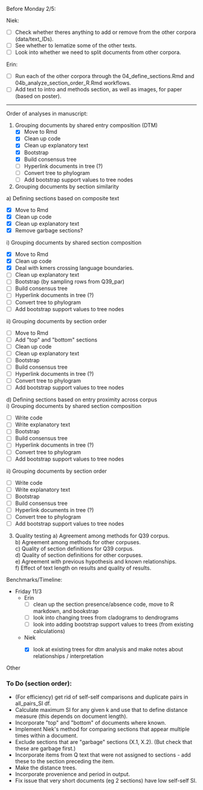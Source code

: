 Before Monday 2/5:

Niek:
- [ ] Check whether theres anything to add or remove from the other corpora (data/text_IDs).
- [ ] See whether to lematize some of the other texts. 
- [ ] Look into whether we need to split documents from other corpora. 

Erin:
- [ ] Run each of the other corpora through the 04_define_sections.Rmd and 04b_analyze_section_order_R.Rmd workflows.
- [ ] Add text to intro and methods section, as well as images, for paper (based on poster).

_________________________

Order of analyses in manuscript:
1) Grouping documents by shared entry composition (DTM)
    - [X] Move to Rmd 
    - [X] Clean up code  
    - [X] Clean up explanatory text  
    - [X] Bootstrap  
    - [X] Build consensus tree  
    - [ ] Hyperlink documents in tree (?)  
    - [ ] Convert tree to phylogram  
    - [ ] Add bootstrap support values to tree nodes  

2) Grouping documents by section similarity  

a) Defining sections based on composite text  
- [X] Move to Rmd
- [X] Clean up code
- [X] Clean up explanatory text
- [X] Remove garbage sections?

i) Grouping documents by shared section composition  
- [X] Move to Rmd   
- [X] Clean up code  
- [X] Deal with kmers crossing language boundaries. 
- [ ] Clean up explanatory text  
- [ ] Bootstrap  (by sampling rows from Q39_par)
- [ ] Build consensus tree  
- [ ] Hyperlink documents in tree (?)  
- [ ] Convert tree to phylogram  
- [ ] Add bootstrap support values to tree nodes  

ii) Grouping documents by section order  
- [ ] Move to Rmd   
- [ ] Add "top" and "bottom" sections  
- [ ] Clean up code  
- [ ] Clean up explanatory text  
- [ ] Bootstrap  
- [ ] Build consensus tree  
- [ ] Hyperlink documents in tree (?)  
- [ ] Convert tree to phylogram  
- [ ] Add bootstrap support values to tree nodes  

d) Defining sections based on entry proximity across corpus  
i) Grouping documents by shared section composition  
- [ ] Write code   
- [ ] Write explanatory text  
- [ ] Bootstrap  
- [ ] Build consensus tree  
- [ ] Hyperlink documents in tree (?)  
- [ ] Convert tree to phylogram  
- [ ] Add bootstrap support values to tree nodes  

ii) Grouping documents by section order  
- [ ] Write code  
- [ ] Write explanatory text  
- [ ] Bootstrap  
- [ ] Build consensus tree  
- [ ] Hyperlink documents in tree (?)  
- [ ] Convert tree to phylogram  
 - [ ] Add bootstrap support values to tree nodes  

3) Quality testing
    a) Agreement among methods for Q39 corpus.  
    b) Agreement among methods for other corpuses.  
    c) Quality of section definitions for Q39 corpus.  
    d) Quality of section definitions for other corpuses.  
    e) Agreement with previous hypothesis and known relationships.  
    f) Effect of text length on results and quality of results.    
  
Benchmarks/Timeline:      
- Friday 11/3
  - Erin 
    - [ ] clean up the section presence/absence code, move to R markdown, and bookstrap
    - [ ] look into changing trees from cladograms to dendrograms
    - [ ] look into adding bootstrap support values to trees (from existing calculations)
  - Niek
    - [X] look at existing trees for dtm analysis and make notes about relationships / interpretation


Other
### To Do (section order):
- (For efficiency) get rid of self-self comparisons and duplicate pairs in all_pairs_SI df.
- Calculate maximum SI for any given k and use that to define distance measure (this depends on document length).
- Incorporate "top" and "bottom" of documents where known.
- Implement Niek's method for comparing sections that appear multiple times within a document. 
- Exclude sections that are "garbage" sections (X.1, X.2). (But check that these are garbage first.)
- Incorporate items from Q text that were not assigned to sections - add these to the section preceding the item.
- Make the distance trees. 
- Incorporate provenience and period in output. 
- Fix issue that very short documents (eg 2 sections) have low self-self SI.
      

